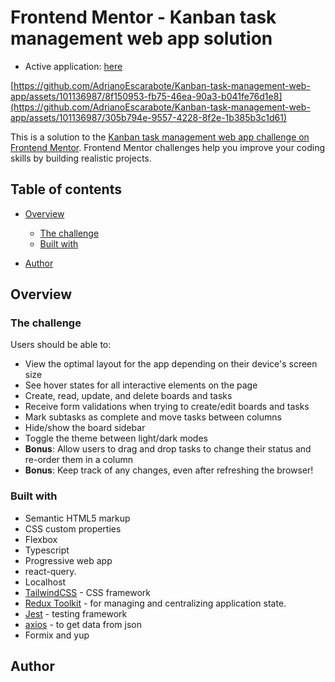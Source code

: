 # Frontend Mentor - Kanban task management web app solution

- Active application: [here](https://kanban-task-management-web-app-adrianoescarabote.vercel.app/)

[https://github.com/AdrianoEscarabote/Kanban-task-management-web-app/assets/101136987/8f150953-fb75-46ea-90a3-b041fe76d1e8](https://github.com/AdrianoEscarabote/Kanban-task-management-web-app/assets/101136987/305b794e-9557-4228-8f2e-1b385b3c1d61)

This is a solution to the [Kanban task management web app challenge on Frontend Mentor](https://www.frontendmentor.io/challenges/kanban-task-management-web-app-wgQLt-HlbB). Frontend Mentor challenges help you improve your coding skills by building realistic projects.

## Table of contents

- [Overview](#overview)

  - [The challenge](#the-challenge)
  - [Built with](#built-with)

- [Author](#author)

## Overview

### The challenge

Users should be able to:

- View the optimal layout for the app depending on their device's screen size
- See hover states for all interactive elements on the page
- Create, read, update, and delete boards and tasks
- Receive form validations when trying to create/edit boards and tasks
- Mark subtasks as complete and move tasks between columns
- Hide/show the board sidebar
- Toggle the theme between light/dark modes
- **Bonus**: Allow users to drag and drop tasks to change their status and re-order them in a column
- **Bonus**: Keep track of any changes, even after refreshing the browser!

### Built with

- Semantic HTML5 markup
- CSS custom properties
- Flexbox
- Typescript
- Progressive web app
- react-query.
- Localhost
- [TailwindCSS](https://tailwindcss.com/) - CSS framework
- [Redux Toolkit](https://redux-toolkit.js.org/) - for managing and centralizing application state.
- [Jest](https://jestjs.io/pt-BR/) - testing framework
- [axios](https://axios-http.com/docs/intro) - to get data from json
- Formix and yup

<!-- - [redux-mock-store](https://www.npmjs.com/package/redux-mock-store) - to dispatch actions and verify actions dispatched during component testing
- [Storybook](https://storybook.js.org/) - to test and document the components! -->

## Author
